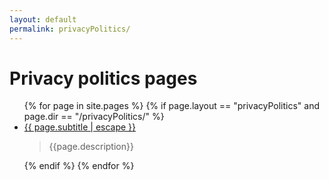 ```yaml
---
layout: default
permalink: privacyPolitics/
---
```

<h1>Privacy politics pages</h1>
<ul>
  {% for page in site.pages %}
    {% if page.layout == "privacyPolitics" and page.dir == "/privacyPolitics/" %}
    <li>
        <a href="{{ page.url | prepend: site.baseurl }}">{{ page.subtitle | escape }}</a>
        <blockquote> {{page.description}}</blockquote>
    </li>
    {% endif %}
  {% endfor %}
</ul>
